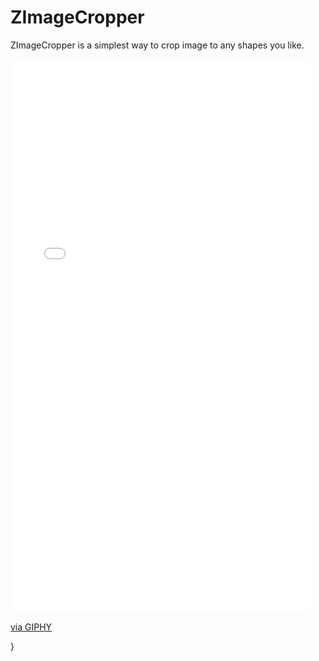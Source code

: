 # ZImageCropper

ZImageCropper is a simplest way to crop image to any shapes you like.

<iframe src="//giphy.com/embed/tuWBj09pFRvHi" width="480" height="886" frameBorder="0" class="giphy-embed" allowFullScreen></iframe><p><a href="http://giphy.com/gifs/ios-tuWBj09pFRvHi">via GIPHY</a></p>}